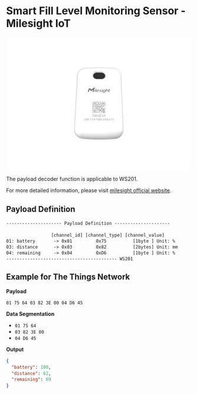 # Smart Fill Level Monitoring Sensor - Milesight IoT

![WS201](WS201.png)

The payload decoder function is applicable to WS201.

For more detailed information, please visit [milesight official website](https://www.milesight-iot.com).

## Payload Definition

```
--------------------- Payload Definition ---------------------

                 [channel_id] [channel_type] [channel_value]
01: battery       -> 0x01         0x75          [1byte ] Unit: %
03: distance      -> 0x03         0x82          [2bytes] Unit: mm
04: remaining     -> 0x04         0xD6          [1byte ] Unit: %
------------------------------------------ WS201
```

## Example for The Things Network

**Payload**

```
01 75 64 03 82 3E 00 04 D6 45
```

**Data Segmentation**

-   `01 75 64`
-   `03 82 3E 00`
-   `04 D6 45`

**Output**

```json
{
  "battery": 100,
  "distance": 62,
  "remaining": 69
}
```
